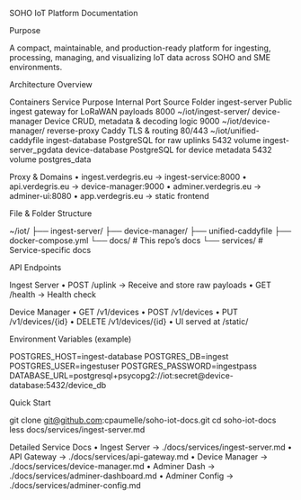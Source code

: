 SOHO IoT Platform Documentation

Purpose

A compact, maintainable, and production-ready platform for ingesting, processing, managing, and visualizing IoT data across SOHO and SME environments.

Architecture Overview

Containers
Service
Purpose
Internal Port
Source Folder
ingest-server
Public ingest gateway for LoRaWAN payloads
8000
~/iot/ingest-server/
device-manager
Device CRUD, metadata & decoding logic
9000
~/iot/device-manager/
reverse-proxy
Caddy TLS & routing
80/443
~/iot/unified-caddyfile
ingest-database
PostgreSQL for raw uplinks
5432
volume ingest-server_pgdata
device-database
PostgreSQL for device metadata
5432
volume postgres_data

Proxy & Domains
	•	ingest.verdegris.eu → ingest-service:8000
	•	api.verdegris.eu     → device-manager:9000
	•	adminer.verdegris.eu → adminer-ui:8080
	•	app.verdegris.eu     → static frontend

File & Folder Structure

~/iot/
├── ingest-server/
├── device-manager/
├── unified-caddyfile
├── docker-compose.yml
└── docs/                    # This repo’s docs
└── services/            # Service-specific docs

API Endpoints

Ingest Server
	•	POST /uplink → Receive and store raw payloads
	•	GET  /health → Health check

Device Manager
	•	GET    /v1/devices
	•	POST   /v1/devices
	•	PUT    /v1/devices/{id}
	•	DELETE /v1/devices/{id}
	•	UI served at /static/

Environment Variables (example)

POSTGRES_HOST=ingest-database
POSTGRES_DB=ingest
POSTGRES_USER=ingestuser
POSTGRES_PASSWORD=ingestpass
DATABASE_URL=postgresql+psycopg2://iot:secret@device-database:5432/device_db

Quick Start

git clone git@github.com:cpaumelle/soho-iot-docs.git
cd soho-iot-docs
less docs/services/ingest-server.md

Detailed Service Docs
	•	Ingest Server → ./docs/services/ingest-server.md
	•	API Gateway    → ./docs/services/api-gateway.md
	•	Device Manager → ./docs/services/device-manager.md
	•	Adminer Dash   → ./docs/services/adminer-dashboard.md
	•	Adminer Config → ./docs/services/adminer-config.md

